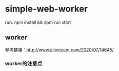 # simple-web-worker
run: npm install && npm run start
## worker 
参考链接：http://www.alloyteam.com/2020/07/14645/

### worker的注意点
